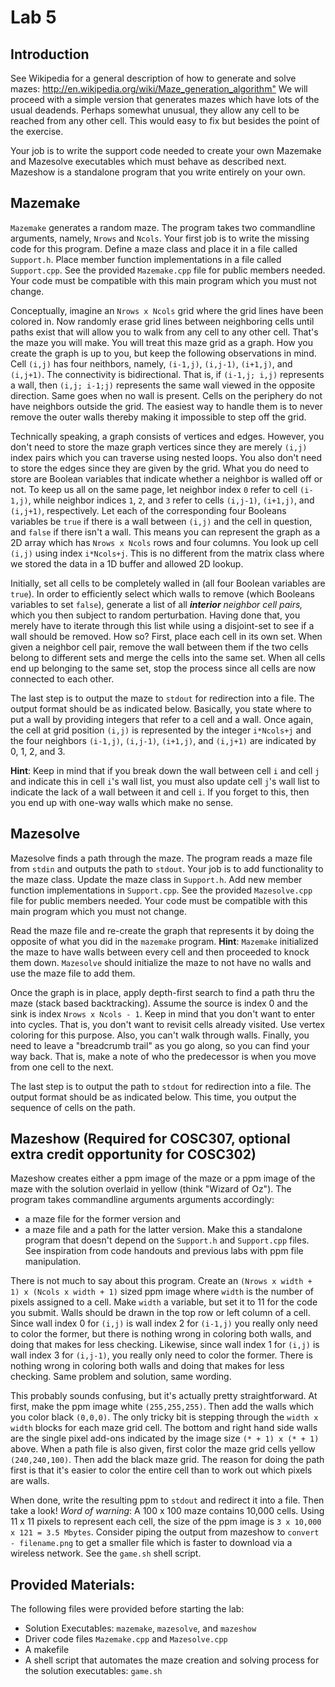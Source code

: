 # Lab 5

## Introduction

See Wikipedia for a general description of how to generate and solve mazes: <http://en.wikipedia.org/wiki/Maze_generation_algorithm"> We will proceed with a simple version that generates mazes which have lots of the usual deadends. Perhaps somewhat unusual, they allow any cell to be reached from any other cell. This would easy to fix but besides the point of the exercise.

Your job is to write the support code needed to create your own Mazemake and Mazesolve executables which must behave as described next. Mazeshow is a standalone program that you write entirely on your own.

## Mazemake

`Mazemake` generates a random maze. The program takes two commandline arguments, namely, `Nrows` and `Ncols`. Your first job is to write the missing code for this program. Define a maze class and place it in a file called `Support.h`. Place member function implementations in a file called `Support.cpp`. See the provided `Mazemake.cpp` file for public members needed. Your code must be compatible with this main program which you must not change.

Conceptually, imagine an `Nrows x Ncols` grid where the grid lines have been colored in. Now randomly erase grid lines between neighboring cells until paths exist that will allow you to walk from any cell to any other cell. That's the maze you will make. You will treat this maze grid as a graph. How you create the graph is up to you, but keep the following observations in mind. Cell `(i,j)` has four neithbors, namely, `(i-1,j)`, `(i,j-1)`, `(i+1,j)`, and `(i,j+1)`. The connectivity is bidirectional. That is, if `(i-1,j; i,j)` represents a wall, then `(i,j; i-1;j)` represents the same wall viewed in the opposite direction. Same goes when no wall is present. Cells on the periphery do not have neighbors outside the grid. The easiest way to handle them is to never remove the outer walls thereby making it impossible to step off the grid.

Technically speaking, a graph consists of vertices and edges. However, you don't need to store the maze graph vertices since they are merely `(i,j)` index pairs which you can traverse using nested loops. You also don't need to store the edges since they are given by the grid. What you do need to store are Boolean variables that indicate whether a neighbor is walled off or not. To keep us all on the same page, let neighbor index `0` refer to cell `(i-1,j)`, while neighbor indices `1`, `2`, and `3` refer to cells `(i,j-1)`, `(i+1,j)`, and `(i,j+1)`, respectively. Let each of the corresponding four Booleans variables be `true` if there is a wall between `(i,j)` and the cell in question, and `false` if there isn't a wall. This means you can represent the graph as a 2D array which has `Nrows x Ncols` rows and four columns. You look up cell `(i,j)` using index `i*Ncols+j`. This is no different from the matrix class where we stored the data in a 1D buffer and allowed 2D lookup.

Initially, set all cells to be completely walled in (all four Boolean variables are `true`). In order to efficiently select which walls to remove (which Booleans variables to set `false`), generate
a list of all _**interior** neighbor cell pairs,_ which you then subject to random perturbation. Having done that, you merely have to iterate through this list while using a disjoint-set to see if a wall should be removed. How so? First, place each cell in its own set. When given a neighbor cell pair, remove the wall between them if the two cells belong to different sets and merge the cells into the same set. When all cells end up belonging to the same set, stop the process since all cells are now connected to each other. 

The last step is to output the maze to `stdout` for redirection into a file. The output format should be as indicated below. Basically, you state where to put a wall by providing integers that refer to a cell and a wall. Once again, the cell at grid position `(i,j)` is represented by the integer `i*Ncols+j` and the four neighbors `(i-1,j)`, `(i,j-1)`, `(i+1,j)`, and `(i,j+1)` are indicated by 0, 1, 2, and 3.

**Hint**: Keep in mind that if you break down the wall between cell `i` and cell `j` and indicate this in cell `i`'s wall list, you must also update cell `j`'s wall list to indicate the lack of a wall between it and cell `i`. If you forget to this, then you end up with one-way walls which make no sense.

## Mazesolve

Mazesolve finds a path through the maze. The program reads a maze file from `stdin` and outputs the
path to `stdout`. Your job is to add functionality to the maze class. Update the maze class in `Support.h`. Add new member function implementations in `Support.cpp`. See the provided `Mazesolve.cpp` file for public members needed. Your code must be compatible with this main program
which you must not change.

Read the maze file and re-create the graph that represents it by doing the opposite of what you did in the `mazemake` program.
**Hint**: `Mazemake` initialized the maze to have walls between every cell and then proceeded to knock them down. `Mazesolve` should initialize the maze to not have no walls and use the maze file to add them.

Once the graph is in place, apply depth-first search to find a path thru the maze (stack based backtracking). Assume the source is index 0 and the sink is index `Nrows x Ncols - 1`. Keep in mind that you don't want to enter into cycles. That is, you don't want to revisit cells already visited. Use vertex coloring for this purpose. Also, you can't walk through walls. Finally, you need to leave a "breadcrumb trail" as you go along, so you can find your way back. That is, make a note of who the predecessor is when you move from one cell to the next.

The last step is to output the path to `stdout` for redirection into a file. The output format should be as indicated below. This time, you output the sequence of cells on the path.

## Mazeshow (Required for COSC307, optional extra credit opportunity for COSC302)

Mazeshow creates either a ppm image of the maze or a ppm image of the maze with the solution overlaid in yellow (think "Wizard of Oz"). The program takes commandline arguments arguments accordingly:
* a maze file for the former version and
* a maze file and a path for the latter version.
Make this a standalone program that doesn't depend on the `Support.h` and `Support.cpp` files. See inspiration from code handouts and previous labs with ppm file manipulation.

There is not much to say about this program. Create an `(Nrows x width + 1) x (Ncols x width + 1)` sized ppm image where `width` is the number of pixels assigned to a cell. Make `width` a variable, but set it to 11 for the code you submit. Walls should be drawn in the top row or left column of a cell. Since wall index 0 for `(i,j)` is wall index 2 for `(i-1,j)` you really only need to color the former, but there is nothing wrong in coloring both walls, and doing that makes for less checking. Likewise, since wall index 1 for `(i,j)` is wall index 3 for `(i,j-1)`, you really only need to color the former. There is nothing wrong in coloring both walls and doing that makes for less checking. Same problem and solution, same wording.

This probably sounds confusing, but it's actually pretty straightforward. At first, make the ppm image white `(255,255,255)`. Then add the walls which you color black `(0,0,0)`. The only tricky bit is stepping through the `width x width` blocks for each maze grid cell. The bottom and right hand side walls are the single pixel add-ons indicated by the image size `(* + 1) x (* + 1)` above. When a path file is also given, first color the maze grid cells yellow `(240,240,100)`. Then add the black maze grid. The reason for doing the path first is that it's easier to color the entire cell than to work out which pixels are walls.

When done, write the resulting ppm to `stdout` and redirect it into a file. Then take a look! _Word of warning_: A 100 x 100 maze contains 10,000 cells. Using 11 x 11 pixels to represent each cell, the
size of the ppm image is `3 x 10,000 x 121 = 3.5 Mbytes`. Consider piping the output from mazeshow to 
`convert - filename.png` to get a smaller file which is faster to download via a wireless network. See the `game.sh` shell script.

## Provided Materials:

The following files were provided before starting the lab:
* Solution Executables: `mazemake`, `mazesolve`, and `mazeshow`
* Driver code files `Mazemake.cpp` and `Mazesolve.cpp`
* A makefile
* A shell script that automates the maze creation and solving process for the solution executables: `game.sh`
